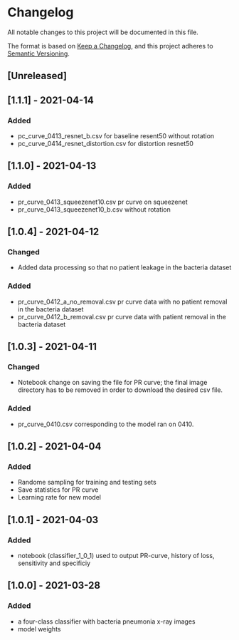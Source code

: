 # Changelog
All notable changes to this project will be documented in this file.

The format is based on [Keep a Changelog](https://keepachangelog.com/en/1.0.0/),
and this project adheres to [Semantic Versioning](https://semver.org/spec/v2.0.0.html).

## [Unreleased]

## [1.1.1] - 2021-04-14
### Added
- pc_curve_0413_resnet_b.csv for baseline resent50 without rotation
- pc_curve_0414_resnet_distortion.csv for distortion resnet50 



## [1.1.0] - 2021-04-13
### Added
- pr_curve_0413_squeezenet10.csv pr curve on squeezenet
- pr_curve_0413_squeezenet10_b.csv without rotation 

## [1.0.4] - 2021-04-12
### Changed
- Added data processing so that no patient leakage in the bacteria dataset
### Added
- pr_curve_0412_a_no_removal.csv pr curve data with no patient removal in the bacteria dataset
- pr_curve_0412_b_removal.csv pr curve data with patient removal in the bacteria dataset


## [1.0.3] - 2021-04-11
### Changed
- Notebook change on saving the file for PR curve; the final image directory has to be removed in order to download the desired csv file.
### Added
- pr_curve_0410.csv corresponding to the model ran on 0410.

## [1.0.2] - 2021-04-04
### Added
- Randome sampling for training and testing sets
- Save statistics for PR curve
- Learning rate for new model


## [1.0.1] - 2021-04-03
### Added
- notebook (classifier_1_0_1) used to output PR-curve, history of loss, sensitivity and specificiy


## [1.0.0] - 2021-03-28
### Added
- a four-class classifier with bacteria pneumonia x-ray images
- model weights

